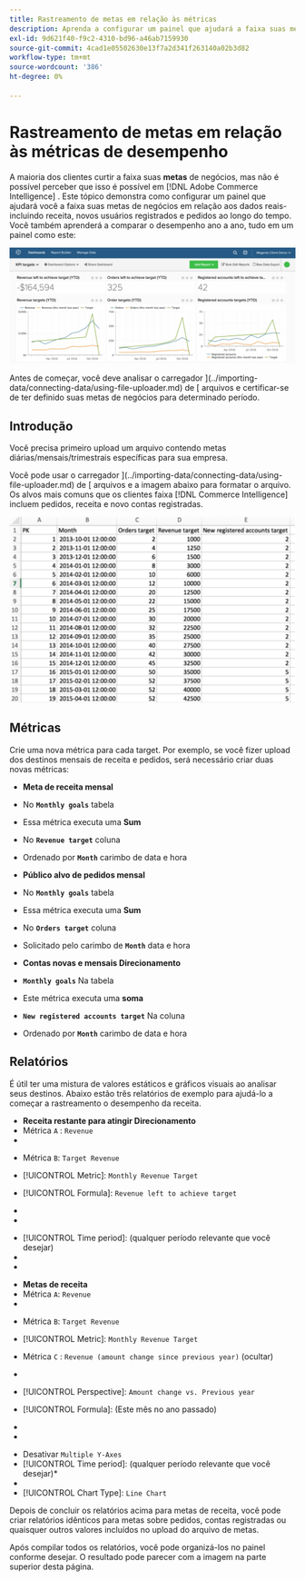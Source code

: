 ```yaml
---
title: Rastreamento de metas em relação às métricas
description: Aprenda a configurar um painel que ajudará a faixa suas metas de negócios em relação aos dados reais-incluindo receita, novos usuários registrados e pedidos ao longo do tempo.
exl-id: 9d621f40-f9c2-4310-bd96-a46ab7159930
source-git-commit: 4cad1e05502630e13f7a2d341f263140a02b3d82
workflow-type: tm+mt
source-wordcount: '386'
ht-degree: 0%

---
```


# Rastreamento de metas em relação às métricas de desempenho

A maioria dos clientes curtir a faixa suas **metas** de negócios, mas não é possível perceber que isso é possível em [!DNL Adobe Commerce Intelligence] . Este tópico demonstra como configurar um painel que ajudará você a faixa suas metas de negócios em relação aos dados reais-incluindo receita, novos usuários registrados e pedidos ao longo do tempo. Você também aprenderá a comparar o desempenho ano a ano, tudo em um painel como este:

![](../../assets/Goals-_dashboard_2.png)

Antes de começar, você deve analisar o carregador ](../importing-data/connecting-data/using-file-uploader.md) de [ arquivos e certificar-se de ter definido suas metas de negócios para determinado período.

## Introdução

Você precisa primeiro upload um arquivo contendo metas diárias/mensais/trimestrais específicas para sua empresa.

Você pode usar o carregador ](../importing-data/connecting-data/using-file-uploader.md) de [ arquivos e a imagem abaixo para formatar o arquivo. Os alvos mais comuns que os clientes faixa [!DNL Commerce Intelligence] incluem pedidos, receita e novo contas registradas.

![](../../assets/Goals-_Excel.png)

## Métricas

Crie uma nova métrica para cada target. Por exemplo, se você fizer upload dos destinos mensais de receita e pedidos, será necessário criar duas novas métricas:

* **Meta de receita mensal**
* No **`Monthly goals`** tabela
* Essa métrica executa uma **Sum**
* No **`Revenue target`** coluna
* Ordenado por **`Month`** carimbo de data e hora

* **Público alvo de pedidos mensal**
* No **`Monthly goals`** tabela
* Essa métrica executa uma **Sum**
* No **`Orders target`** coluna
* Solicitado pelo carimbo de **`Month`** data e hora

* **Contas novas e mensais Direcionamento**
* **`Monthly goals`** Na tabela
* Este métrica executa uma **soma**
* **`New registered accounts target`** Na coluna
* Ordenado por **`Month`** carimbo de data e hora

## Relatórios

É útil ter uma mistura de valores estáticos e gráficos visuais ao analisar seus destinos. Abaixo estão três relatórios de exemplo para ajudá-lo a começar a rastreamento o desempenho da receita.

* **Receita restante para atingir Direcionamento**
* Métrica `A` : `Revenue`
* 

   [! Métrica UICONTROL]: `Revenue`

* Métrica `B`: `Target Revenue`
* [!UICONTROL Metric]: `Monthly Revenue Target`

* [!UICONTROL Formula]: `Revenue left to achieve target`
* 
   [!UICONTROL Fórmula]: `(B-A)`
* 

   [!UICONTROL Format]: `Number`

* [!UICONTROL Time period]: (qualquer período relevante que você desejar)
* 
   [!UICONTROL Interval]: `Month`
* 

   [!UICONTROL Tipo de gráfico]: `Scalar`

* **Metas de receita**
* Métrica `A`: `Revenue`
* 

   [!UICONTROL Métrica]: `Revenue`

* Métrica `B`: `Target Revenue`
* [!UICONTROL Metric]: `Monthly Revenue Target`

* Métrica `C` : `Revenue (amount change since previous year)` (ocultar)
* 
   [! Métrica UICONTROL]: `Revenue`
* [!UICONTROL Perspective]: `Amount change vs. Previous year`

* [!UICONTROL Formula]: (Este mês no ano passado)
* 
   [!UICONTROL Fórmula]: `(A-C)`
* 

   [!UICONTROL Format]: `Currency`

* Desativar `Multiple Y-Axes`
* [!UICONTROL Time period]: (qualquer período relevante que você desejar)*
* 
   [!UICONTROL Interval]: `Month`
* [!UICONTROL Chart Type]: `Line Chart`

Depois de concluir os relatórios acima para metas de receita, você pode criar relatórios idênticos para metas sobre pedidos, contas registradas ou quaisquer outros valores incluídos no upload do arquivo de metas.

Após compilar todos os relatórios, você pode organizá-los no painel conforme desejar. O resultado pode parecer com a imagem na parte superior desta página.
